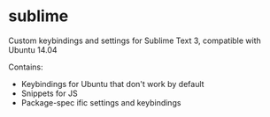 sublime
=======

Custom keybindings and settings for Sublime Text 3, compatible with Ubuntu 14.04

Contains:

- Keybindings for Ubuntu that don't work by default
- Snippets for JS
- Package-spec ific settings and keybindings


